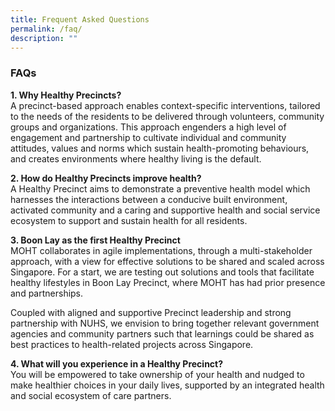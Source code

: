 ```yaml
---
title: Frequent Asked Questions
permalink: /faq/
description: ""
---
```

### **FAQs**

**1\. Why Healthy Precincts?**<br>
A precinct-based approach enables context-specific interventions, tailored to the needs of the residents to be delivered through volunteers, community groups and organizations. This approach engenders a high level of engagement and partnership to cultivate individual and community attitudes, values and norms which sustain health-promoting behaviours, and creates environments where healthy living is the default.

**2\. How do Healthy Precincts improve health?**<br>
A Healthy Precinct aims to demonstrate a preventive health model which harnesses the interactions between a conducive built environment, activated community and a caring and supportive health and social service ecosystem to support and sustain health for all residents.

**3\. Boon Lay as the first Healthy Precinct**<br>
MOHT collaborates in agile implementations, through a multi-stakeholder approach, with a view for effective solutions to be shared and scaled across Singapore. For a start, we are testing out solutions and tools that facilitate healthy lifestyles in Boon Lay Precinct, where MOHT has had prior presence and partnerships.

Coupled with aligned and supportive Precinct leadership and strong partnership with NUHS, we envision to bring together relevant government agencies and community partners such that learnings could be shared as best practices to health-related projects across Singapore.

**4\. What will you experience in a Healthy Precinct?**<br>
You will be empowered to take ownership of your health and nudged to make healthier choices in your daily lives, supported by an integrated health and social ecosystem of care partners.